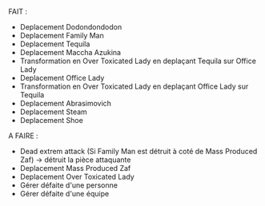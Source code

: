 FAIT :
- Deplacement Dodondondodon
- Deplacement Family Man
- Deplacement Tequila
- Deplacement Maccha Azukina
- Transformation en Over Toxicated Lady en deplaçant Tequila sur Office Lady
- Deplacement Office Lady
- Transformation en Over Toxicated Lady en deplaçant Office Lady sur Tequila
- Deplacement Abrasimovich
- Deplacement Steam
- Deplacement Shoe

A FAIRE :

- Dead extrem attack (Si Family Man est détruit à coté de Mass Produced Zaf) -> détruit la pièce attaquante
- Deplacement Mass Produced Zaf
- Deplacement Over Toxicated Lady
- Gérer défaite d'une personne
- Gérer défaite d'une équipe
